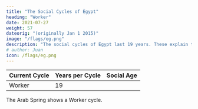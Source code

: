 ```yaml
---
title: "The Social Cycles of Egypt"
heading: "Worker"
date: 2021-07-27
weight: 57
dateorig: "(originally Jan 1 2015)"
image: "/flags/eg.png"
description: "The social cycles of Egypt last 19 years. These explain the Arab spring"
# author: Juan
icon: /flags/eg.png
---
```




Current Cycle | Years per Cycle | Social Age
--- | --- | ---
Worker | 19 | 


The Arab Spring shows a Worker cycle.
